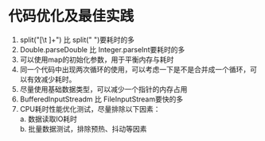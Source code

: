 代码优化及最佳实践
====
1. split("[\t ]+") 比 split(" ")要耗时的多<br>
2. Double.parseDouble 比 Integer.parseInt要耗时的多<br>
3. 可以使用map的初始化参数，用于平衡内存与耗时<br>
4. 同一个代码中出现两次循环的使用，可以考虑一下是不是合并成一个循环，可以有效减少耗时。<br>
5. 尽量使用基础数据类型，可以减少一个指针的内存占用<br>
6. BufferedInputStreadm 比 FileInputStream要快的多<br>
7. CPU耗时性能优化测试，尽量排除以下因素：<br>
   a. 数据读取IO耗时<br>
   b. 批量数据测试，排除预热、抖动等因素
   

